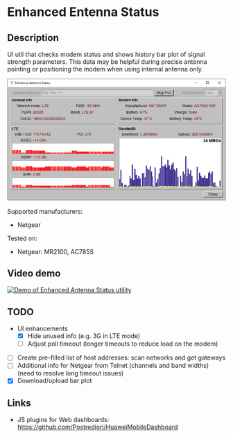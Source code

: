 # Enhanced Entenna Status

## Description

UI util that checks modem status and shows history bar plot of signal strength parameters. This data may be helpful during precise antenna pointing or positioning the modem when using internal antenna only.

![Dashboard with Netgear modem](images/ac785s.png)

Supported manufacturers:
* Netgear

Tested on:
* Netgear: MR2100, AC785S

## Video demo

[![Demo of Enhanced Antenna Status utility](https://img.youtube.com/vi/M9-LlXhgATA/maxresdefault.jpg)](https://youtu.be/M9-LlXhgATA)

## TODO

- UI enhancements
  - [x] Hide unused info (e.g. 3G in LTE mode)
  - [ ] Adjust poll timeout (longer timeouts to reduce load on the modem)
- [ ] Create pre-filled list of host addresses: scan networks and get gateways
- [ ] Additional info for Netgear from Telnet (channels and band widths) (need to resolve long timeout issues)
- [x] Download/upload bar plot

## Links

* JS plugins for Web dashboards: https://github.com/Postrediori/HuaweiMobileDashboard

